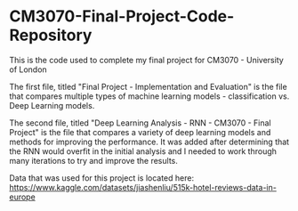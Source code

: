 # CM3070-Final-Project-Code-Repository
This is the code used to complete my final project for CM3070 - University of London

The first file, titled "Final Project - Implementation and Evaluation" is the file that compares multiple types of machine learning models - classification vs. Deep Learning models. 

The second file, titled "Deep Learning Analysis - RNN - CM3070 - Final Project" is the file that compares a variety of deep learning models and methods for improving the performance. It was added after determining that the RNN would overfit in the initial analysis and I needed to work through many iterations to try and improve the results. 

Data that was used for this project is located here: https://www.kaggle.com/datasets/jiashenliu/515k-hotel-reviews-data-in-europe
